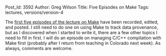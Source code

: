 Post_Id: 3592
Author: Greg Wilson
Title: Five Episodes on Make
Tags: lectures, versions/version-4

<p>The <a href="{{root_path}}/4_0/make/">first five episodes of the lecture on Make</a> have been recorded, edited, and posted. I still need to do one on using Make to track data provenance, but as I discovered when I started to write it, there are a few other topics I need to fill in first.  I will do an episode on managing C/C++ compilation with Make first (probably after I return from teaching in Colorado next week).  As always, comments are welcome.</p>
